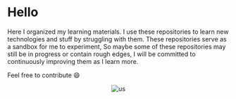 # Hello 

Here I organized my learning materials.
I use these repositories to learn new technologies and stuff by struggling with them.
These repositories serve as a sandbox for me to experiment,
So maybe some of these repositories may still be in progress or contain rough edges, 
I will be committed to continuously improving them as I learn more.

Feel free to contribute 😄

<p align="center">
  <img src="https://raw.githubusercontent.com/SinaAboutalebi-Learning/.github/main/profile/images/fancy-astronuat.gif" alt="us" />
</p>